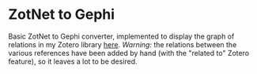 # ZotNet to Gephi

Basic ZotNet to Gephi converter, implemented to display the graph of relations in my Zotero library [here](https://younesse.net/assets/references_graph.pdf). *Warning:* the relations between the various references have been added by hand (with the "related to" Zotero feature), so it leaves a lot to be desired. 
